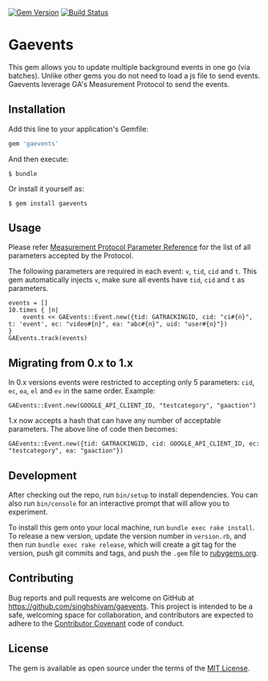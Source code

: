 [![Gem Version](https://badge.fury.io/rb/gaevents.svg)](https://badge.fury.io/rb/gaevents)
[![Build Status](https://travis-ci.com/singhshivam/gaevents.svg?branch=master)](https://travis-ci.com/singhshivam/gaevents)

# Gaevents

This gem allows you to update multiple background events in one go (via batches). Unlike other gems you do not need to load a js file to send events. Gaevents leverage GA's Measurement Protocol to send the events.

## Installation

Add this line to your application's Gemfile:

```ruby
gem 'gaevents'
```

And then execute:

    $ bundle

Or install it yourself as:

    $ gem install gaevents

## Usage

Please refer [Measurement Protocol Parameter Reference](https://developers.google.com/analytics/devguides/collection/protocol/v1/parameters) for the list of all parameters accepted by the Protocol.

The following parameters are required in each event:
`v`, `tid`, `cid` and `t`. This gem automatically injects `v`, make sure all events have `tid`, `cid` and `t` as parameters.

```
events = []
10.times { |n|
	events << GAEvents::Event.new({tid: GATRACKINGID, cid: "ci#{n}", t: 'event', ec: "video#{n}", ea: "abc#{n}", uid: "user#{n}"})
}
GAEvents.track(events)
```

## Migrating from 0.x to 1.x

In 0.x versions events were restricted to accepting only 5 parameters: `cid`, `ec`, `ea`, `el` and `ev` in the same order. Example:
```
GAEvents::Event.new(GOOGLE_API_CLIENT_ID, "testcategory", "gaaction")
```
1.x now accepts a hash that can have any number of acceptable parameters. The above line of code then becomes:
```
GAEvents::Event.new({tid: GATRACKINGID, cid: GOOGLE_API_CLIENT_ID, ec: "testcategory", ea: "gaaction"})
```

## Development

After checking out the repo, run `bin/setup` to install dependencies. You can also run `bin/console` for an interactive prompt that will allow you to experiment.

To install this gem onto your local machine, run `bundle exec rake install`. To release a new version, update the version number in `version.rb`, and then run `bundle exec rake release`, which will create a git tag for the version, push git commits and tags, and push the `.gem` file to [rubygems.org](https://rubygems.org).

## Contributing

Bug reports and pull requests are welcome on GitHub at https://github.com/singhshivam/gaevents. This project is intended to be a safe, welcoming space for collaboration, and contributors are expected to adhere to the [Contributor Covenant](http://contributor-covenant.org) code of conduct.


## License

The gem is available as open source under the terms of the [MIT License](http://opensource.org/licenses/MIT).

